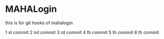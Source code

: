 # MAHALogin
this is for git hooks  of mahalogin

1 st commit
2 nd commit
3 rd commit
4 th commit
5 th commit
6 th commit

